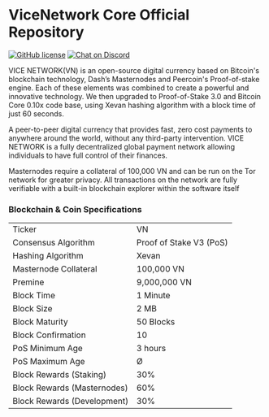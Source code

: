 # ViceNetwork Core Official Repository

[![GitHub license](https://img.shields.io/github/license/Naereen/StrapDown.js.svg)](https://github.com/Naereen/StrapDown.js/blob/master/LICENSE) [![Chat on Discord](https://img.shields.io/badge/chat-Discord-brightgreen.svg)](https://discord.gg/VBCuT8s)

VICE NETWORK(VN) is an open-source digital
currency based on Bitcoin's blockchain technology, Dash’s Masternodes and 
Peercoin's Proof-of-stake engine. Each of these elements was combined
to create a powerful and innovative technology. We then
upgraded to Proof-of-Stake 3.0 and Bitcoin Core 0.10x code base, using Xevan
hashing algorithm with a block time of just 60 seconds.

A peer-to-peer digital currency that provides fast, zero cost
payments to anywhere around the world, without any third-party
intervention. VICE NETWORK is a fully decentralized global payment network
allowing individuals to have full control of their finances.

Masternodes require a collateral of 100,000 VN and can be run on the
Tor network for greater privacy. All transactions on the network are fully
verifiable with a built-in blockchain explorer within the software itself

### Blockchain & Coin Specifications
<table>
<tr><td>Ticker</td><td>VN</td></tr>
<tr><td>Consensus Algorithm</td><td>Proof of Stake V3 (PoS)</td></tr>
<tr><td>Hashing Algorithm</td><td>Xevan</td></tr>
<tr><td>Masternode Collateral</td><td>100,000 VN</td></tr>  
<tr><td>Premine</td><td>9,000,000 VN</td></tr>
<tr><td>Block Time</td><td>1 Minute</td></tr>
<tr><td>Block Size</td><td>2 MB</td></tr>
<tr><td>Block Maturity</td><td>50 Blocks</td></tr>
<tr><td>Block Confirmation</td><td>10</td></tr>
<tr><td>PoS Minimum Age</td><td>3 hours</td></tr>
<tr><td>PoS Maximum Age</td><td>Ø</td></tr>  
<tr><td>Block Rewards (Staking)</td><td>30%</td></tr>
<tr><td>Block Rewards (Masternodes)</td><td>60%</td></tr>
<tr><td>Block Rewards (Development)</td><td>30%</td></tr>
</table>
